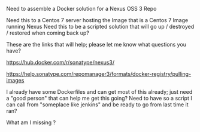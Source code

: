 Need to assemble a Docker solution for a Nexus OSS 3 Repo

Need this to a Centos 7 server hosting the Image that is a Centos 7 Image running Nexus
Need this to be a scripted solution that will go up / destroyed / restored when coming back up?

These are the links that will help; please let me know what questions you have?

https://hub.docker.com/r/sonatype/nexus3/

https://help.sonatype.com/repomanager3/formats/docker-registry/pulling-images

I already have some Dockerfiles and can get most of this already; just need a "good person" that can help me get this going? Need to have so a script I can call from "someplace like jenkins" and be ready to go from last time it ran?

What am I missing ?
